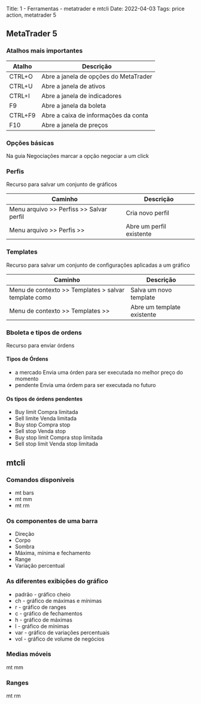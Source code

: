 Title: 1 - Ferramentas - metatrader e mtcli
Date: 2022-04-03
Tags: price action, metatrader 5

## MetaTrader 5

### Atalhos mais importantes
| Atalho | Descrição |
| ---- | --- |
| CTRL+O | Abre a janela de opções do MetaTrader |
| CTRL+U | Abre a janela de ativos |
| CTRL+I | Abre a janela de indicadores |
| F9 | Abre a janela da boleta |
| CTRL+F9 | Abre a caixa de informações da conta |
| F10 | Abre a janela de preços |


### Opções básicas

Na guia Negociações marcar a opção negociar a um click

### Perfis

Recurso para salvar um conjunto de gráficos
  
| Caminho | Descrição |
| --- | ---- |
| Menu arquivo >> Perfiss >> Salvar perfil |Cria novo perfil |
| Menu arquivo >> Perfis >> <nome do perfil> | Abre um perfil existente |


### Templates

Recurso para salvar um conjunto de configurações aplicadas a um gráfico

| Caminho | Descrição |
| --- | ---- |
| Menu de contexto >> Templates > salvar template como | Salva um novo template |
| Menu de contexto >> Templates >> <nome do template> | Abre um template existente |

### Bboleta e tipos de ordens

Recurso para enviar órdens
#### Tipos de Órdens

* a mercado	Envia uma órden para ser executada no melhor preço do momento
* pendente	Envia uma órdem para ser executada no futuro

#### Os tipos de órdens pendentes

* Buy limit	Compra limitada
* Sell limite	Venda limitada
* Buy stop	Compra stop
* Sell stop	Venda stop
* Buy stop limit	Compra stop limitada
* Sell stop limit	Venda stop limitada

## mtcli

### Comandos disponíveis

* mt bars
* mt mm
* mt rm

### Os componentes de uma barra

* Direção
* Corpo
* Sombra
* Máxima, mínima e fechamento
* Range
* Variação percentual

### As diferentes exibições do gráfico

* padrão - gráfico cheio
* ch - gráfico de máximas e mínimas
* r - gráfico de ranges
* c - gráfico de fechamentos
* h - gráfico de máximas
* l - gráfico de mínimas
* var - gráfico de variações percentuais
* vol - gráfico de volume de negócios

### Medias móveis

mt mm <ativo>

### Ranges

mt rm <ativo>
